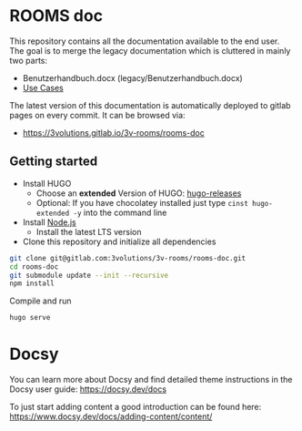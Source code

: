 # ROOMS doc
This repository contains all the documentation available to the end user. The goal is to merge the legacy documentation which is cluttered in mainly two parts:
- Benutzerhandbuch.docx (legacy/Benutzerhandbuch.docx)
- [Use Cases](https://3volutions.atlassian.net/wiki/spaces/RoomsUC/overview)

The latest version of this documentation is automatically deployed to gitlab pages on every commit. It can be browsed via: 
- https://3volutions.gitlab.io/3v-rooms/rooms-doc

## Getting started
- Install HUGO
  - Choose an **extended** Version of HUGO: [hugo-releases](https://github.com/gohugoio/hugo/releases)
  - Optional: If you have chocolatey installed just type `cinst hugo-extended -y` into the command line
- Install [Node.js](https://nodejs.org/en)
  - Install the latest LTS version
- Clone this repository and initialize all dependencies
```sh
git clone git@gitlab.com:3volutions/3v-rooms/rooms-doc.git
cd rooms-doc
git submodule update --init --recursive
npm install
```

Compile and run

```sh
hugo serve
```

# Docsy
You can learn more about Docsy and find detailed theme instructions in the Docsy user guide: https://docsy.dev/docs

To just start adding content a good introduction can be found here: https://www.docsy.dev/docs/adding-content/content/
